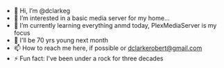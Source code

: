 - 👋 Hi, I’m @dclarkeg
- 👀 I’m interested in a basic media server for my home...
- 🌱 I’m currently learning everything anmd today, PlexMediaServer is my focus
- 💞️ I'll be 70 yrs young next month 
- 📫 How to reach me here, if possible or dclarkerobert@gmail.com
- ⚡ Fun fact: I've been under a rock for three decades

<!---
dclarkeg/dclarkeg is a ✨ special ✨ repository because its `README.md` (this file) appears on your GitHub profile.
You can click the Preview link to take a look at your changes.
--->
